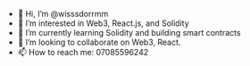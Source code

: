 - 👋 Hi, I’m @wisssdorrmm  
- 👀 I’m interested in Web3, React.js, and Solidity  
- 🌱 I’m currently learning Solidity and building smart contracts  
- 💞️ I’m looking to collaborate on Web3, React. 
- 📫 How to reach me: 07085596242  

<!---
wisssdorrmm/wisssdorrmm is a ✨ special ✨ repository because its `README.md` (this file) appears on your GitHub profile.  
You can click the Preview link to take a look at your changes.
--->
